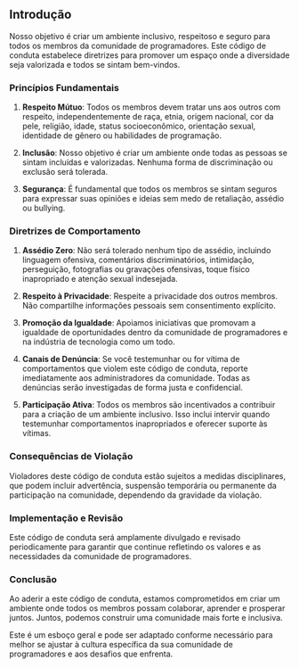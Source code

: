 ## Introdução
Nosso objetivo é criar um ambiente inclusivo, respeitoso e seguro para todos os membros da comunidade de programadores. Este código de conduta estabelece diretrizes para promover um espaço onde a diversidade seja valorizada e todos se sintam bem-vindos.

### Princípios Fundamentais
1. **Respeito Mútuo**: Todos os membros devem tratar uns aos outros com respeito, independentemente de raça, etnia, origem nacional, cor da pele, religião, idade, status socioeconômico, orientação sexual, identidade de gênero ou habilidades de programação.

2. **Inclusão**: Nosso objetivo é criar um ambiente onde todas as pessoas se sintam incluídas e valorizadas. Nenhuma forma de discriminação ou exclusão será tolerada.

3. **Segurança**: É fundamental que todos os membros se sintam seguros para expressar suas opiniões e ideias sem medo de retaliação, assédio ou bullying.

### Diretrizes de Comportamento
1. **Assédio Zero**: Não será tolerado nenhum tipo de assédio, incluindo linguagem ofensiva, comentários discriminatórios, intimidação, perseguição, fotografias ou gravações ofensivas, toque físico inapropriado e atenção sexual indesejada.

2. **Respeito à Privacidade**: Respeite a privacidade dos outros membros. Não compartilhe informações pessoais sem consentimento explícito.

3. **Promoção da Igualdade**: Apoiamos iniciativas que promovam a igualdade de oportunidades dentro da comunidade de programadores e na indústria de tecnologia como um todo.

4. **Canais de Denúncia**: Se você testemunhar ou for vítima de comportamentos que violem este código de conduta, reporte imediatamente aos administradores da comunidade. Todas as denúncias serão investigadas de forma justa e confidencial.

5. **Participação Ativa**: Todos os membros são incentivados a contribuir para a criação de um ambiente inclusivo. Isso inclui intervir quando testemunhar comportamentos inapropriados e oferecer suporte às vítimas.

### Consequências de Violação
Violadores deste código de conduta estão sujeitos a medidas disciplinares, que podem incluir advertência, suspensão temporária ou permanente da participação na comunidade, dependendo da gravidade da violação.

### Implementação e Revisão
Este código de conduta será amplamente divulgado e revisado periodicamente para garantir que continue refletindo os valores e as necessidades da comunidade de programadores.

### Conclusão
Ao aderir a este código de conduta, estamos comprometidos em criar um ambiente onde todos os membros possam colaborar, aprender e prosperar juntos. Juntos, podemos construir uma comunidade mais forte e inclusiva.

Este é um esboço geral e pode ser adaptado conforme necessário para melhor se ajustar à cultura específica da sua comunidade de programadores e aos desafios que enfrenta.
